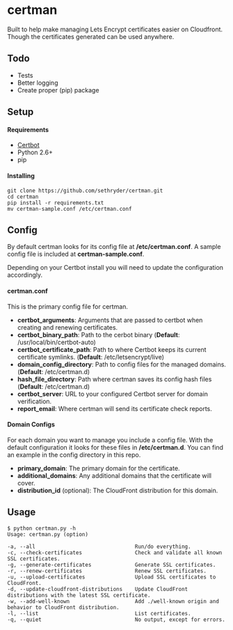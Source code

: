 # certman

Built to help make managing Lets Encrypt certificates easier on Cloudfront. Though the certificates generated can be used anywhere.

## Todo

* Tests
* Better logging
* Create proper (pip) package

## Setup

#### Requirements
* [Certbot](https://certbot.eff.org/)
* Python 2.6+
* pip

#### Installing
```
git clone https://github.com/sethryder/certman.git
cd certman
pip install -r requirements.txt
mv certman-sample.conf /etc/certman.conf
```

## Config

By default certman looks for its config file at **/etc/certman.conf**. A sample config file is included at **certman-sample.conf**.

Depending on your Certbot install you will need to update the configuration accordingly.

#### certman.conf

This is the primary config file for certman.

* **certbot_arguments**: Arguments that are passed to certbot when creating and renewing certificates.
* **certbot_binary_path**: Path to the cerbot binary (**Default**: /usr/local/bin/certbot-auto)
* **certbot_certificate_path**: Path to where Certbot keeps its current certificate symlinks. (**Default**: /etc/letsencrypt/live)
* **domain_config_directory**: Path to config files for the managed domains. (**Default**: /etc/certman.d)
* **hash_file_directory**: Path where certman saves its config hash files (**Default**: /etc/certman.d)
* **certbot_server**: URL to your configured Certbot server for domain verification.
* **report_email**: Where certman will send its certificate check reports.

#### Domain Configs

For each domain you want to manage you include a config file. With the default configuration it looks for these files in **/etc/certman.d**. You can find an example in the config directory in this repo.

* **primary_domain**: The primary domain for the certificate.
* **additional_domains**: Any additional domains that the certificate will cover.
* **distribution_id** (optional): The CloudFront distribution for this domain.

## Usage

```
$ python certman.py -h
Usage: certman.py (option)

-a, --all                                Run/do everything.
-c, --check-certificates                 Check and validate all known SSL certificates.
-g, --generate-certificates              Generate SSL certificates.
-r, --renew-certificates                 Renew SSL certificates.
-u, --upload-certificates                Upload SSL certificates to CloudFront.
-d, --update-cloudfront-distributions    Update CloudFront distributions with the latest SSL certificate.
-w, --add-well-known                     Add ./well-known origin and behavior to CloudFront distribution.
-l, --list                               List certificates.
-q, --quiet                              No output, except for errors.
```
